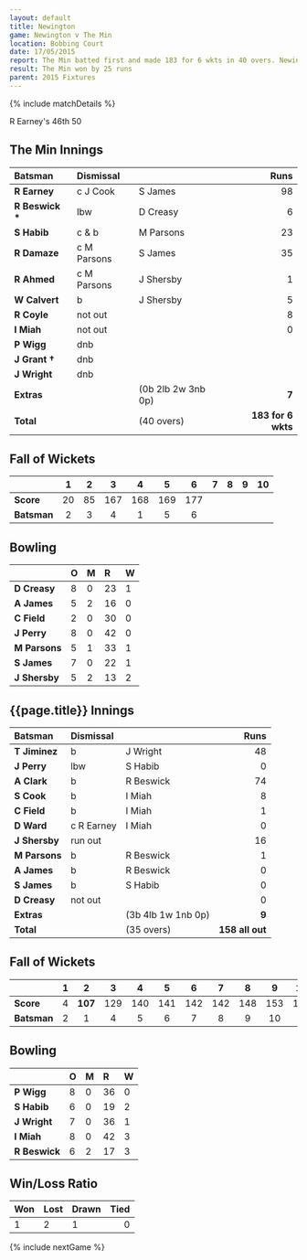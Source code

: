 ```yaml
---
layout: default
title: Newington
game: Newington v The Min
location: Bobbing Court
date: 17/05/2015
report: The Min batted first and made 183 for 6 wkts in 40 overs. Newington replied with 158 all out in 35 overs
result: The Min won by 25 runs
parent: 2015 Fixtures
---
```


{% include matchDetails %}

R Earney's 46th 50

## The Min Innings

| Batsman | Dismissal |  | Runs |
|:---|:---|---|---:|
| **R Earney** | c J Cook | S James | 98 |
| **R Beswick &#42;** | lbw | D Creasy | 6 |
| **S Habib** | c & b | M Parsons | 23 |
| **R Damaze** | c M Parsons | S James | 35 |
| **R Ahmed** | c M Parsons | J Shersby | 1 |
| **W Calvert** | b | J Shersby | 5 |
| **R Coyle** | not out |  | 8 |
| **I Miah** | not out |  | 0 |
| **P Wigg** | dnb |  |  |
| **J Grant &#8224;** | dnb |  |  |
| **J Wright** | dnb |  |  |
| **Extras** | | (0b 2lb 2w 3nb 0p) | **7** |
| **Total** | | (40 overs) | **183 for 6 wkts** |

## Fall of Wickets

| | 1 | 2 | 3 | 4 | 5 | 6 | 7 | 8 | 9 | 10 |
|---|:---:|:---:|:---:|:---:|:---:|:---:|:---:|:---:|:---:|:---:|
| **Score** | 20 | 85 | 167 | 168 | 169 | 177 |  |  |  |  |
| **Batsman** | 2 | 3 | 4 | 1 | 5 | 6 |  |  |  |  |

## Bowling

| | O | M | R | W |
|---|:---|:---|:---|:---|
| **D Creasy** | 8 | 0 | 23 | 1 |
| **A James** | 5 | 2 | 16 | 0 |
| **C Field** | 2 | 0 | 30 | 0 |
| **J Perry** | 8 | 0 | 42 | 0 |
| **M Parsons** | 5 | 1 | 33 | 1 |
| **S James** | 7 | 0 | 22 | 1 |
| **J Shersby** | 5 | 2 | 13 | 2 |

## {{page.title}} Innings

| Batsman | Dismissal |  | Runs |
|:---|:---|---|---:|
| **T Jiminez** | b | J Wright | 48 |
| **J Perry** | lbw | S Habib | 0 |
| **A Clark** | b | R Beswick | 74 |
| **S Cook** | b | I Miah | 8 |
| **C Field** | b | I Miah | 1 |
| **D Ward** | c R Earney | I Miah | 0 |
| **J Shersby** | run out |  | 16 |
| **M Parsons** | b | R Beswick | 1 |
| **A James** | b | R Beswick | 0 |
| **S James** | b | S Habib | 0 |
| **D Creasy** | not out |  | 0 |
| **Extras** | | (3b 4lb 1w 1nb 0p) | **9** |
| **Total** | | (35 overs) | **158 all out** |

## Fall of Wickets

| | 1 | 2 | 3 | 4 | 5 | 6 | 7 | 8 | 9 | 10 |
|---|:---:|:---:|:---:|:---:|:---:|:---:|:---:|:---:|:---:|:---:|
| **Score** | 4 | **107** | 129 | 140 | 141 | 142 | 142 | 148 | 153 | 158 |
| **Batsman** | 2 | 1 | 4 | 5 | 6 | 7 | 8 | 9 | 10 | 3 |

## Bowling

| | O | M | R | W |
|---|:---|:---|:---|:---|
| **P Wigg** | 8 | 0 | 36 | 0 |
| **S Habib** | 6 | 0 | 19 | 2 |
| **J Wright** | 7 | 0 | 36 | 1 |
| **I Miah** | 8 | 0 | 42 | 3 |
| **R Beswick** | 6 | 2 | 17 | 3 |

## Win/Loss Ratio

| Won | Lost | Drawn | Tied |
|:---|:---|:---|---:|
| 1 | 2 | 1 | 0 |

{% include nextGame %}